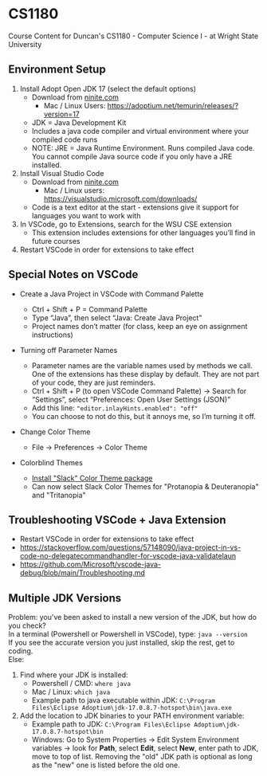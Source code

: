 # CS1180

Course Content for Duncan's CS1180 - Computer Science I - at Wright State University

## Environment Setup

1. Install Adopt Open JDK 17 (select the default options)
   - Download from [ninite.com](https://ninite.com/)
     - Mac / Linux Users: https://adoptium.net/temurin/releases/?version=17
   - JDK = Java Development Kit
   - Includes a java code compiler and virtual environment where your compiled code runs
   - NOTE: JRE = Java Runtime Environment. Runs compiled Java code.  You cannot compile Java source code if you only have a JRE installed.
2. Install Visual Studio Code
   - Download from [ninite.com](https://ninite.com/)
     - Mac / Linux users: https://visualstudio.microsoft.com/downloads/
   - Code is a text editor at the start - extensions give it support for languages you want to work with
3. In VSCode, go to Extensions, search for the WSU CSE extension
   - This extension includes extensions for other languages you’ll find in future courses
4. Restart VSCode in order for extensions to take effect

## Special Notes on VSCode

- Create a Java Project in VSCode with Command Palette

  - Ctrl + Shift + P = Command Palette
  - Type “Java”, then select “Java: Create Java Project”
  - Project names don’t matter (for class, keep an eye on assignment instructions)

- Turning off Parameter Names

  - Parameter names are the variable names used by methods we call. One of the extensions has these display by default. They are not part of your code, they are just reminders.
  - Ctrl + Shift + P (to open VSCode Command Palette) -> Search for “Settings”, select “Preferences: Open User Settings (JSON)”
  - Add this line: `"editor.inlayHints.enabled": "off"`
  - You can choose to not do this, but it annoys me, so I’m turning it off.

- Change Color Theme

  - File -> Preferences -> Color Theme

- Colorblind Themes

  - [Install "Slack" Color Theme package](https://marketplace.visualstudio.com/items?itemName=felipe-mendes.slack-theme)
  - Can now select Slack Color Themes for "Protanopia & Deuteranopia" and "Tritanopia"

## Troubleshooting VSCode + Java Extension

- Restart VSCode in order for extensions to take effect
- https://stackoverflow.com/questions/57148090/java-project-in-vs-code-no-delegatecommandhandler-for-vscode-java-validatelaun
- https://github.com/Microsoft/vscode-java-debug/blob/main/Troubleshooting.md

## Multiple JDK Versions

Problem: you've been asked to install a new version of the JDK, but how do you check?  
In a terminal (Powershell or Powershell in VSCode), type: `java --version`  
If you see the accurate version you just installed, skip the rest, get to coding.  
Else:
1. Find where your JDK is installed:
    - Powershell / CMD: `where java`
    - Mac / Linux: `which java`
    - Example path to java executable within JDK: `C:\Program Files\Eclipse Adoptium\jdk-17.0.8.7-hotspot\bin\java.exe`
2. Add the location to JDK binaries to your PATH environment variable:
    - Example path to JDK: `C:\Program Files\Eclipse Adoptium\jdk-17.0.8.7-hotspot\bin`
    - Windows: Go to System Properties -> Edit System Environment variables -> look for **Path**, select **Edit**, select **New**, enter path to JDK, move to top of list.  Removing the "old" JDK path is optional as long as the "new" one is listed before the old one.
